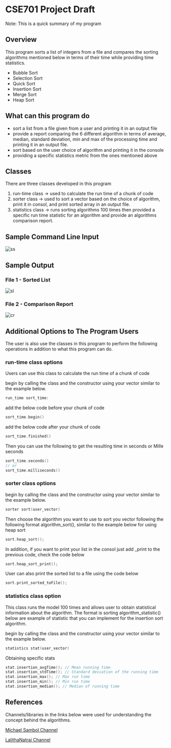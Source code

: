 # CSE701 Project Draft 
Note: This is a quick summary of my program 

## Overview 
This program sorts a list of integers from a file and compares the sorting algorithms mentioned below in terms of their time while providing time statistics.
* Bubble Sort
* Selection Sort
* Quick Sort
* Insertion Sort
* Merge Sort 
* Heap Sort
  
## What can this program do 
* sort a list from a file given from a user and printing it in an output file 
* provide a report comparing the 6 different algorithm in terms of average, median, standard deviation, min and max of the processing time and printing it in an output file.
* sort based on the user choice of algorithm and printing it in the console 
* providing a specific statistics metric from the ones mentioned above 

## Classes
There are three classes developed in this program 

1. run-time class -> used to calculate the run time of a chunk of code 
2. sorter class -> used to sort a vector based on the choice of algorithm, print it in consol, and print sorted array in an output file.
3. statistics class -> runs sorting algorithms 100 times then provided a specific run time statistic for an algorithm and provide an algorithms comparison report.

## Sample Command Line Input 
![ss](https://user-images.githubusercontent.com/69400494/208174525-ce9e6a65-f91b-44b4-86f3-9bf6ae995b8f.png)

## Sample Output 

### File 1 - Sorted List
![sl](https://user-images.githubusercontent.com/69400494/208177344-7f135b93-83e7-4efb-9f93-4a0df9621fa8.png)

### File 2 - Comparison Report 
![cr](https://user-images.githubusercontent.com/69400494/208177226-fc8f0d0f-2401-42dd-a7f2-683bd1d8440c.png)

## Additional Options to The Program Users 
The user is also use the classes in this program to perform the following operations in addition to what this program can do.

### run-time class options
Users can use this class to calculate the run time of a chunk of code 

begin by calling the class and the constructor using your vector similar to the example below.

```cpp 
run_time sort_time:
```
add the below code before your chunk of code
```cpp 
sort_time.begin()
```
add the below code after your chunk of code
```cpp 
sort_time.finished()
```
Then you can use the following to get the resulting time in seconds or Mille seconds 
```cpp 
sort_time.seconds()
// or
sort_time.milliseconds()
```
### sorter class options

begin by calling the class and the constructor using your vector similar to the example below.
```cpp 
sorter sort(user_vector)
```
Then choose the algorithm you want to use to sort you vector following the following format algorithm_sort(), similar to the example below for using heap sort
```cpp 
sort.heap_sort();
```
In addition, if you want to print your list in the consol just add _print to the previous code, check the code below
```cpp 
sort.heap_sort_print();
```
User can also print the sorted list to a file using the code below
```cpp 
sort.print_sorted_toFile();
```
### statistics class option  
This class runs the model 100 times and allows user to obtain statistical information about the algorithm. The format is sorting algorithm_statistic() below are example of statistic that you can implement for the insertion sort algorithm.

begin by calling the class and the constructor using your vector similar to the example below.
```cpp 
statistics stat(user_vector)
```
Obtaining specific stats

```cpp 
stat.insertion_avgTime(); // Mean running time 
stat.insertion_stdTime(); // Standard deviation of the running time 
stat.insertion_max(); // Max run time
stat.insertion_min(); // Min run time 
stat.insertion_median(); // Median of running time 
```

## References 
Channels/libraries in the links below were used for understanding the concept behind the algorithms.

[Michael Sambol Channel](https://www.youtube.com/@MichaelSambol/playlists)

[LalithaNatraj Channel](https://www.youtube.com/@LalithaNatraj/playlists)
